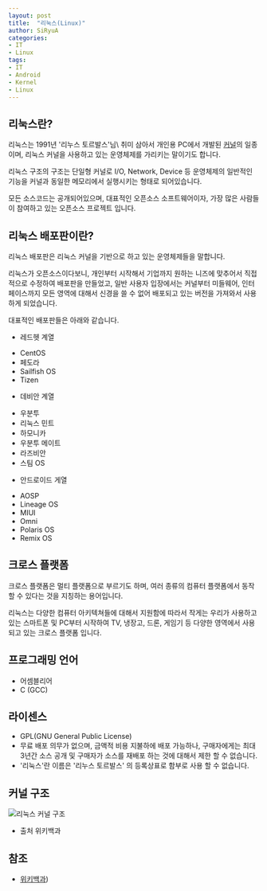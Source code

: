 ```yaml
---
layout: post
title:  "리눅스(Linux)"
author: SiRyuA
categories:
- IT
- Linux
tags:
- IT
- Android
- Kernel
- Linux
---
```


## 리눅스란?
리눅스는 1991년 '리누스 토르발스'님\ 취미 삼아서 개인용 PC에서 개발된 [커널](/android/android-kernel.html)의 일종이며, 리눅스 커널을 사용하고 있는 운영체제를 가리키는 말이기도 합니다.

리눅스 구조의 구조는 단일형 커널로 I/O, Network, Device 등 운영체제의 일반적인 기능을 커널과 동일한 메모리에서 실행시키는 형태로 되어있습니다.

모든 소스코드는 공개되어있으며, 대표적인 오픈소스 소프트웨어이자, 가장 많은 사람들이 참여하고 있는 오픈소스 프로젝트 입니다.


## 리눅스 배포판이란?
리눅스 배포판은 리눅스 커널을 기반으로 하고 있는 운영체제들을 말합니다.

리눅스가 오픈소스이다보니, 개인부터 시작해서 기업까지 원하는 니즈에 맞추어서 직접적으로 수정하여 배포판을 만들었고, 일반 사용자 입장에서는 커널부터 미들웨어, 인터페이스까지 모든 영역에 대해서 신경을 쓸 수 없어 배포되고 있는 버전을 가져와서 사용하게 되었습니다.

대표적인 배포판들은 아래와 같습니다.
* 레드헷 계열
 - CentOS
 - 페도라
 - Sailfish OS
 - Tizen
* 데비안 계열
 - 우분투
  - 리눅스 민트
  - 하모니카
  - 우분투 메이트
 - 라즈비안
 - 스팀 OS
* 안드로이드 게열
 - AOSP
 - Lineage OS
 - MIUI
 - Omni
 - Polaris OS
 - Remix OS


## 크로스 플랫폼

크로스 플랫폼은 멀티 플랫폼으로 부르기도 하며, 여러 종류의 컴퓨터 플랫폼에서 동작 할 수 있다는 것을 지칭하는 용어입니다.

리눅스는 다양한 컴퓨터 아키텍쳐들에 대해서 지원함에 따라서 작게는 우리가 사용하고 있는 스마트폰 및 PC부터 시작하여 TV, 냉장고, 드론, 게임기 등 다양한 영역에서 사용되고 있는 크로스 플랫폼 입니다.


## 프로그래밍 언어
* 어셈블리어
* C (GCC)


## 라이센스
* GPL(GNU General Public License)
* 무료 배포 의무가 없으며, 금액적 비용 지불하에 배포 가능하나, 구매자에게는 최대 3년간 소스 공개 및 구매자가 소스를 재배포 하는 것에 대해서 제한 할 수 없습니다.
* '리눅스'란 이름은 '리누스 토르발스' 의 등록상표로 함부로 사용 할 수 없습니다.


## 커널 구조
![리눅스 커널 구조](https://upload.wikimedia.org/wikipedia/commons/5/5b/Linux_kernel_map.png)

* 출처 위키백과


## 참조
* [위키백과](https://ko.wikipedia.org/wiki/%EB%A6%AC%EB%88%85%EC%8A%A4_%EC%BB%A4%EB%84%90))
